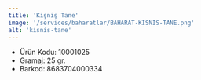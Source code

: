 ```yaml
---
title: 'Kişniş Tane'
image: '/services/baharatlar/BAHARAT-KISNIS-TANE.png'
alt: 'kisnis-tane'
---
```


* Ürün Kodu: 10001025 
* Gramaj: 25 gr. 
* Barkod: 8683704000334